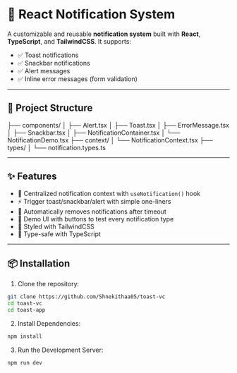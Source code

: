 # 🚀 React Notification System

A customizable and reusable **notification system** built with **React**, **TypeScript**, and **TailwindCSS**. It supports:

- ✅ Toast notifications  
- ✅ Snackbar notifications  
- ✅ Alert messages  
- ✅ Inline error messages (form validation)

---

## 📂 Project Structure

├── components/
│    ├── Alert.tsx
│    ├── Toast.tsx
│    ├── ErrorMessage.tsx
│    ├── Snackbar.tsx
│    ├── NotificationContainer.tsx
│    └── NotificationDemo.tsx
├── context/
│   └── NotificationContext.tsx
├── types/
│   └── notification.types.ts

---

## ✨ Features

- 🎯 Centralized notification context with `useNotification()` hook  
- ⚡ Trigger toast/snackbar/alert with simple one-liners  
- 🧼 Automatically removes notifications after timeout  
- 🧪 Demo UI with buttons to test every notification type  
- 💅 Styled with TailwindCSS  
- 🔐 Type-safe with TypeScript

---

## 📦 Installation

1. Clone the repository:

```bash
git clone https://github.com/Shnekithaa05/toast-vc
cd toast-vc
cd toast-app
```

2. Install Dependencies:

```bash
npm install
```

3. Run the Development Server:

```bash
npm run dev
```

